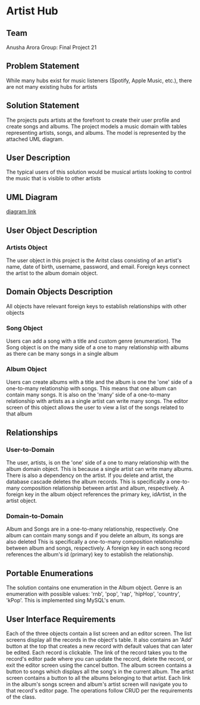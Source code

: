 # Artist Hub
## Team
Anusha Arora
Group: Final Project 21
## Problem Statement
While many hubs exist for music listeners (Spotify, Apple Music, etc.), there are not many existing hubs for artists

## Solution Statement
The projects puts artists at the forefront to create their user profile and create songs and albums. The project models a music domain with tables representing artists, songs, and albums. The model is represented by the attached UML diagram.

## User Description
The typical users of this solution would be musical artists looking to control the music that is visible to other artists

## UML Diagram
[diagram link](db_design_final_project_UML.pdf)

## User Object Description
### Artists Object
The user object in this project is the Aritst class consisting of an artist's name, date of birth, username, password, and email. Foreign keys connect the artist to the album domain object.

## Domain Objects Description
All objects have relevant foreign keys to establish relationships with other objects

### Song Object
Users can add a song with a title and custom genre (enumeration). The Song object is on the many side of a one to many relationship with albums as there can be many songs in a single album
### Album Object
Users can create albums with a title and the album is one the 'one' side of a one-to-many relationship with songs. This means that one album can contain many songs. It is also on the 'many' side of a one-to-many relationship with artists as a single artist can write many songs. The editor screen of this object allows the user to view a list of the songs related to that album

## Relationships
### User-to-Domain
The user, artists, is on the 'one' side of a one to many relationship with the album domain object. This is because a single artist can write many albums. There is also a dependency on the artist. If you delete and artist, the database cascade deletes the album records. This is specifically a one-to-many composition relationship between artist and album, respectively. A foreign key in the album object references the primary key, idArtist, in the artist object.

### Domain-to-Domain
Album and Songs are in a one-to-many relationship, respectively. One album can contain many songs and if you delete an album, its songs are also deleted This is specifically a one-to-many composition relationship between album and songs, respectively. A foreign key in each song record references the album's id (primary) key to establish the relationship.

## Portable Enumerations
The solution contains one enumeration in the Album object. Genre is an enumeration with possible values: 'rnb', 'pop', 'rap', 'hipHop', 'country', 'kPop'. This is implemented sing MySQL's enum.

## User Interface Requirements
Each of the three objects contain a list screen and an editor screen. The list screens display all the records in the object's table. It also contains an 'Add' button at the top that creates a new record with default values that can later be edited. Each record is clickable. The link of the record takes you to the record's editor pade where you can update the record, delete the record, or exit the editor screen using the cancel button. The album screen contains a button to songs which displays all the song's in the current album. The artist screen contains a button to all the albums belonging to that artist. Each link in the album's songs screen and album's artist screen will navigate you to that record's editor page. The operations follow CRUD per the requirements of the class.
